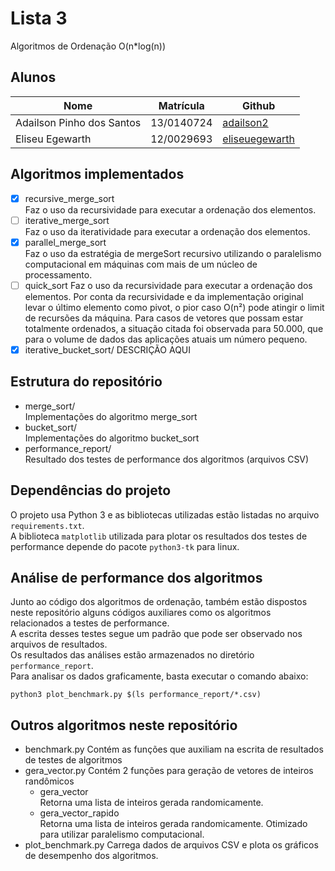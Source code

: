 # Lista 3
Algoritmos de Ordenação O(n*log(n))  
## Alunos  
| Nome                  | Matrícula           | Github              |  
|--|-----------------------|---------------------|  
| Adailson Pinho dos Santos | 13/0140724 | [adailson2](https://github.com/adailson2) |  
| Eliseu Egewarth | 12/0029693 | [eliseuegewarth](https://github.com/eliseuegewarth) |  
## Algoritmos implementados
- [x] recursive_merge_sort  
	Faz o uso da recursividade para executar a ordenação dos elementos.
- [ ] iterative_merge_sort  
	Faz o uso da iteratividade para executar a ordenação dos elementos.
- [x] parallel_merge_sort  
	Faz o uso da estratégia de mergeSort recursivo utilizando o paralelismo computacional em máquinas com mais de um núcleo de processamento.
- [ ] quick_sort
	Faz o uso da recursividade para executar a ordenação dos elementos.
	Por conta da recursividade e da implementação original levar o último elemento como pivot, o pior caso O(n²) pode atingir o limit de recursões da máquina.
	Para casos de vetores que possam estar totalmente ordenados, a situação citada foi observada para 50.000, que para o volume de dados das aplicações atuais um número pequeno.
- [x] iterative_bucket_sort/
	DESCRIÇÃO AQUI

## Estrutura do repositório
- merge_sort/  
	Implementações do algoritmo merge_sort
- bucket_sort/  
	Implementações do algoritmo bucket_sort
- performance_report/  
	Resultado dos testes de performance dos algoritmos (arquivos CSV)

## Dependências do projeto
O projeto usa Python 3 e as bibliotecas utilizadas estão listadas no arquivo `requirements.txt`.  
A biblioteca `matplotlib` utilizada para plotar os resultados dos testes de performance depende do pacote `python3-tk` para linux.

## Análise de performance dos algoritmos
Junto ao código dos algoritmos de ordenação, também estão dispostos neste repositório alguns códigos auxiliares como os algoritmos relacionados a testes de performance.  
A escrita desses testes segue um padrão que pode ser observado nos arquivos de resultados.  
Os resultados das análises estão armazenados no diretório `performance_report`.  
Para analisar os dados graficamente, basta executar o comando abaixo:
```
python3 plot_benchmark.py $(ls performance_report/*.csv)
```
## Outros algoritmos neste repositório
- benchmark.py
	Contém as funções que auxiliam na escrita de resultados de testes de algoritmos
- gera_vector.py
	Contém 2 funções para geração de vetores de inteiros randômicos
	- gera_vector  
		Retorna uma lista de inteiros gerada randomicamente.
	- gera_vector_rapido  
		Retorna uma lista de inteiros gerada randomicamente.
		Otimizado para utilizar paralelismo computacional.
- plot_benchmark.py
	Carrega dados de arquivos CSV e plota os gráficos de desempenho dos algoritmos.
